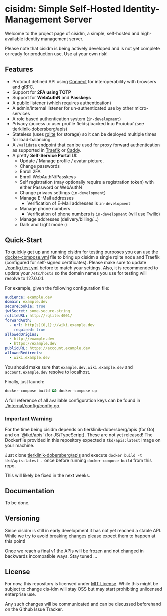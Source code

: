 # cisidm: Simple Self-Hosted Identity-Management Server

Welcome to the project page of cisidm, a simple, self-hosted and high-available identity management server.

Please note that cisidm is being actively developed and is not yet complete or ready for production use. Use at your own risk! 

## Features

- Protobuf defined API using [Connect](https://buf.build/blog/connect-a-better-grpc) for interoperability with browsers and gRPC.
- Support for **2FA using TOTP**
- Support for **WebAuthN** and **Passkeys**
- A public listener (which requires authentication)
- A admin/internal listener for un-authenticated use by other micro-services
- A role based authentication system (`in-development`)
- Privacy (access to user profile fields) backed into Protobuf (see tierklinik-dobersberg/apis)
- Stateless (uses [rqlite](https://rqlite.io) for storage) so it can be deployed
  multiple times for load-balancing.
- A `/validate` endpoint that can be used for proxy forward authentication as supported in [Traefik](https://doc.traefik.io/traefik/) or [Caddy](https://caddyserver.com/docs/caddyfile/directives/forward_auth).
- A pretty **Self-Service Portal** UI:
  - Update / Manage profile / avatar picture.
  - Change passwords
  - Enroll 2FA
  - Enroll WebAuthN/Passkeys
  - Self registration (may optionally require a registration token) with either Password or WebAuthN
  - Change privacy settings (`in-development`)
  - Manage E-Mail addresses
    - Verification of E-Mail addresses is `in-development`
  - Manage phone numbers
    - Verification of phone numbers is `in-development` (will use Twilio)
  - Manage addresses (delivery/billing/...)
  - Dark and Light mode :)

## Quick-Start

To quickly get up and running cisidm for testing purposes you can use the [docker-compose.yml](./docker-compose.yml) file to bring up cisidm a single rqlite node and Traefik (configured for self-signed certificates). Please make sure to update [./config.test.yml](./config.test.yml) before to match your settings. Also, it is recommended to update your `/etc/hosts` so the domain names you use for testing will resolve to 127.0.0.1.

For example, given the following configuration file:

```yaml
audience: example.dev
domain: example.dev
secureCookie: true
jwtSecret: some-secure-string
rqliteURL: http://rqlite:4001/
forwardAuth:
  - url: http(s){0,1}://wiki.example.dev
    required: true
allowedOrigins: 
  - http://example.dev
  - https://example.dev
publicURL: https://account.example.dev
allowedRedirects:
  - wiki.example.dev
```

You should make sure that `example.dev`, `wiki.example.dev` and `account.example.dev` resolve to localhost.

Finally, just launch:

```bash
docker-compose build && docker-compose up
```

A full reference of all available configuration keys can be found in [./internal/config/config.go](./internal/config/config.go).

### Important Warning

For the time being cisidm depends on tierklinik-dobersberg/apis (for Go) and on '@tkd/apis' (for JS/TypeScript). These are not yet released! The Dockerfile provided in this repository expected a `tkd/apis:latest` image on your machine.

Just clone [tierklinik-dobersberg/apis](https://github.com/tierklinik-dobersberg/apis) and execute
 `docker build -t tkd/apis:latest .` once before running `docker-compose build` from this repo.

This will likely be fixed in the next weeks.

## Documentation

To be done.

## Versioning

Since cisidm is still in early development it has not yet reached a stable API. While we try to avoid breaking changes please expect them to happen at this point!

Once we reach a final v1 the APIs will be frozen and not changed in backwards incompatible ways. Stay tuned ...

## License

For now, this repository is licensed under [MIT License](./LICENSE). While this might be subject to change cis-idm will stay OSS but may start prohibiting unlicensed enterprise use.

Any such changes will be communicated and can be discussed beforehand on the Github Issue Tracker.
